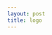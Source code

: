 ```yaml
---
layout: post
title: logo
---
```


<amp-img width="600" height="300" layout="responsive" src="public/logo.png"></amp-img>
